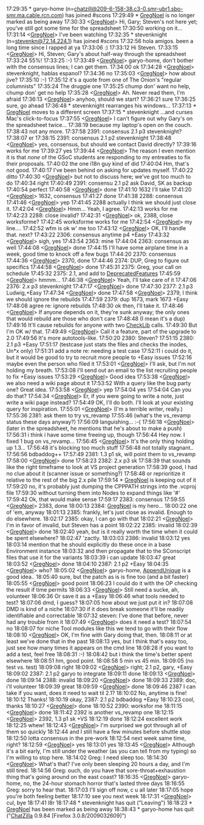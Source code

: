 
17:29:35 *      garyo-home (n=[chatzill@209-6-158-38.c3-0.smr-ubr1.sbo-smr.ma.cable.rcn.com](mailto:chatzill@209-6-158-38.c3-0.smr-ubr1.sbo-smr.ma.cable.rcn.com)) has joined #scons 17:29:49 *      [GregNoel](GregNoel) is no longer marked as being away 17:30:33 <[GregNoel](GregNoel)>     Hi, Gary; Steven's not here yet; you've still got some time for the spreadsheet 17:30:50 <garyo-home>   working on it... 17:31:14 <[GregNoel](GregNoel)>     I've been watching 17:32:35 *      stevenknight (n=[stevenkn@72.14.224.1](mailto:stevenkn@72.14.224.1)) has joined #scons 17:32:56 <stevenknight> hola amigos.  been a long time since I rapped at ya 17:33:06 <bdbaddog>     :) 17:33:12 <garyo-home>   Hi Steven. 17:33:15 <[GregNoel](GregNoel)>     Hi, Steven; Gary's about half-way through the spreadsheet 17:33:24 <garyo-home>   55%! 17:33:25 <garyo-home>   :-) 17:33:49 <[GregNoel](GregNoel)>     garyo-home, don't bother with the consensus lines; I can get them. 17:34:00 <garyo-home>   ok 17:34:28 <[GregNoel](GregNoel)>     stevenknight, hablas espanol? 17:34:36 <stevenknight> no 17:35:03 <[GregNoel](GregNoel)>     how about jive? 17:35:10 <garyo-home>   :-) 17:35:12 <stevenknight> it's a quote from one of The Onion's "regular columnists" 17:35:24 <garyo-home>   The druggie one 17:35:25 <stevenknight> chump don' want no help, chump don' get no help 17:35:28 <[GregNoel](GregNoel)>     Ah.  Never read them, I'm afraid 17:36:13 <[GregNoel](GregNoel)>     anyhoo, should we start? 17:36:21 <stevenknight> sure 17:36:25 <garyo-home>   sure, go ahead 17:36:48 *      stevenknight rearranges his windows... 17:37:13 *      [GregNoel](GregNoel) moves to a different screen 17:37:15 *      stevenknight ...and curses Mac's click-to-focus 17:37:55 <[GregNoel](GregNoel)>     I can't figure out why Gary's on the spreadsheet twice... 17:38:19 <garyo-home>   because my laptop's open on the couch. 17:38:43 <garyo-home>   not any more. 17:37:58 <stevenknight> 2391:  consensus 2.1 p3 stevenknight? 17:38:07 <stevenknight> er 17:38:15 <stevenknight> 2391:  consensus 2.1 p2 stevenknight 17:38:48 <[GregNoel](GregNoel)>     yes, consensus, but should we contact David directly? 17:39:16 <stevenknight> works for me 17:39:27 <garyo-home>   yes 17:39:44 <[GregNoel](GregNoel)>     The reason I even mention it is that _none_ of the GSoC students are responding to my entreaties to fix their proposals. 17:40:02 <stevenknight> the one i18n guy kind of did 17:40:04 <garyo-home>   Hm, that's not good. 17:40:17 <garyo-home>   I've been behind on asking for updates myself. 17:40:22 <stevenknight> ditto 17:40:30 <[GregNoel](GregNoel)>     but not to discuss here; we've got too much to do 17:40:34 <stevenknight> right 17:40:49 <stevenknight> 2391:  consensu 2.1 p2 ask David, SK as backup 17:40:54 <garyo-home>   perfect 17:40:58 <[GregNoel](GregNoel)>     done 17:41:10 <garyo-home>   1632 I'll take 17:41:20 <[GregNoel](GregNoel)>     1632, consensus 17:41:27 <stevenknight> done 17:41:38 <stevenknight> 2288: consensus 17:41:46 <[GregNoel](GregNoel)>     yep 17:41:45 <garyo-home>   2288 actually I think we should just close it. 17:42:04 <[GregNoel](GregNoel)>     Hmm...  Yeah, I agree. 17:42:13 <stevenknight> works for me 17:42:23 <stevenknight> 2288:  close invalid? 17:42:31 <[GregNoel](GregNoel)>     ok, 2388, close worksforme? 17:42:45 <stevenknight> worksforme works for me 17:42:54 <[GregNoel](GregNoel)>     my line.... 17:42:52 <garyo-home>   wfm is ok w' me too 17:43:12 <[GregNoel](GregNoel)>     OK, I'll handle that.  next? 17:43:22 <stevenknight> 2306:  consensus anytime p4 +Easy 17:43:32 <[GregNoel](GregNoel)>     sigh, yes 17:43:54 <garyo-home>   2363: mine 17:44:04 <stevenknight> 2363:  consensus as well 17:44:08 <[GregNoel](GregNoel)>     done 17:44:15 <garyo-home>   I'll have some airplane time in a week, good time to knock off a few bugs 17:44:20 <stevenknight> 2370:  consensus 17:44:36 <[GregNoel](GregNoel)>     2370, done 17:44:46 <stevenknight> 2374:  DUP, Greg to figure out specifics 17:44:58 <[GregNoel](GregNoel)>     done 17:45:31 <garyo-home>   2375: Greg, your call on schedule 17:45:32 <stevenknight> 2375:  2.1, and add to [DeprecatedFeatures](DeprecatedFeatures) 17:45:59 <[GregNoel](GregNoel)>     hmmm... 17:46:38 <[GregNoel](GregNoel)>     Yeah, I'll take care of it 17:47:06 <stevenknight> 2376:  2.x p3 stevenknight 17:47:17 <[GregNoel](GregNoel)>     done 17:47:30 <stevenknight> 2377:  2.1 p3 Ludwig,+Easy 17:47:34 <[GregNoel](GregNoel)>     done 17:47:58 <[GregNoel](GregNoel)>     2379, I think we should ignore the rebuilds 17:47:59 <stevenknight> 2379:  dup 1673, mark 1673 +Easy 17:48:08 <stevenknight> agree re: ignore rebuilds 17:48:30 <garyo-home>   ok then, I'll take it. 17:48:46 <[GregNoel](GregNoel)>     If anyone depends on it, they're sunk anyway; the only ones that would rebuild are those who don't care 17:48:48 <garyo-home>   (I mean it's a dup) 17:49:16 <garyo-home>   It'll cause rebuilds for anyone with two [CheckLib](CheckLib) calls. 17:49:30 <garyo-home>   But I'm OK w/ that. 17:49:49 <[GregNoel](GregNoel)>     Call it a feature, part of the upgrade to 2.0 17:49:56 <garyo-home>   It's more autotools-like. 17:50:20 <garyo-home>   2380: Steven? 17:51:15 <stevenknight> 2380:  2.1 p3 +Easy 17:51:17 <garyo-home>   (testcase just stats the files and checks the inodes, Un*x only) 17:51:31 <stevenknight> add a note re: needing a test case 17:52:11 <stevenknight> i could do it, but it would be good to try to recruit more people to +Easy issues 17:52:16 <stevenknight> maybe even the person who filed it 17:53:01 <[GregNoel](GregNoel)>     I'll ask, but I'm not holding my breath. 17:53:08 <garyo-home>   I'll send out an email to the list recruiting people to fix +Easy issues 17:53:29 <[GregNoel](GregNoel)>     Good idea 17:53:38 <[GregNoel](GregNoel)>     we also need a wiki page about it 17:53:52 <garyo-home>   With a query like the bug party one?  Great idea. 17:53:58 <[GregNoel](GregNoel)>     yep 17:54:04 <stevenknight> yes 17:54:04 <garyo-home>   Can you do that? 17:54:34 <[GregNoel](GregNoel)>     Er, if you were going to write a note, just write a wiki page instead? 17:54:49 <garyo-home>   OK, I'll do both.  I'll look at your existing query for inspiration. 17:55:01 <[GregNoel](GregNoel)>     (I'm a terrible writer, really.) 17:55:36 <garyo-home>   2381: ask them to try vs_revamp 17:55:46 <garyo-home>   (what's the vs_revamp status these days anyway?) 17:56:09 <stevenknight> languishing... :-( 17:56:18 <[GregNoel](GregNoel)>     (later in the spreadsheet, he mentions that he's about to make a push) 17:56:31 <stevenknight> i think i have some time freeing up, though 17:56:44 <bdbaddog>     Hey now. I fixed 1 bug on vs_revamp... 17:56:45 <[GregNoel](GregNoel)>     It's the only thing holding up 1.3... 17:56:48 <stevenknight> it's blocking too much stuff 17:56:48 <bdbaddog>     not totally stagnant.. 17:56:56 <stevenknight> bdbaddog++ 17:57:49 <stevenknight> 2381:  1.3 p1 sk, will point them to vs_revamp 17:58:00 <[GregNoel](GregNoel)>     done 17:58:23 <stevenknight> 2382:  2.x p3 sk 17:58:39 <stevenknight> that sounds like the right timeframe to look at VS project generation 17:58:39 <garyo-home>   good, I had no clue about it (scanner issue or something?) 17:58:48 <stevenknight> or reprioritize it relative to the rest of the big 2.x pile 17:59:14 *      [GregNoel](GregNoel) is keeping out of it 17:59:20 <stevenknight> no, it's probably just dumping the CPPPATH strings into the .vcproj file 17:59:30 <stevenknight> without turning them into Nodes to expand things like '#' 17:59:42 <garyo-home>   Ok, that would make sense 17:59:17 <garyo-home>   2383: consensus 17:59:55 <[GregNoel](GregNoel)>     2383, done 18:00:13 <stevenknight> 2384:  [GregNoel](GregNoel) is my hero... 18:00:22 <stevenknight> one of 'em, anyway 18:01:13 <garyo-home>   2385: frankly, let's just close as invalid.  Enough to do elsewhere. 18:02:17 <stevenknight> 2385:  okay, I can go with that 18:02:21 <[GregNoel](GregNoel)>     I'm in favor of invalid, but Steven has a point 18:02:22 <stevenknight> 2385:  invalid 18:02:39 <[GregNoel](GregNoel)>     done 18:02:40 <stevenknight> yeah, but is it really worth the time when it could be spent elsewhere? 18:02:47 <garyo-home>   'zactly. 18:03:03 <stevenknight> 2386:  invalid 18:03:12 <garyo-home>   yes 18:03:14 <stevenknight> mention that he should explicitly do these once in a base Environment instance 18:03:32 <stevenknight> and then propagate that to the SConscript files that use it for the variants 18:03:39 <stevenknight> i can update 18:03:47 <garyo-home>   great 18:03:52 <[GregNoel](GregNoel)>     done 18:04:10 <stevenknight> 2387:  2.1 p2 +Easy 18:04:35 <[GregNoel](GregNoel)>     who? 18:05:02 <[GregNoel](GregNoel)>     garyo-home, [AppendUnique](AppendUnique) is a good idea.. 18:05:40 <garyo-home>   sure, but the patch as is is fine too (and a bit faster) 18:05:55 <[GregNoel](GregNoel)>     good point 18:06:23 <garyo-home>   I could do it with the OP checking the result if time permits 18:06:33 <[GregNoel](GregNoel)>     Still need a sucke, ah, volunteer 18:06:36 <garyo-home>   Or save it as a +Easy 18:06:46 <bdbaddog>     what tools needed to test? 18:07:06 <garyo-home>   dmd, I guess? 18:07:05 <stevenknight> how about we just put it in? 18:07:08 <stevenknight> DMD is kind of a niche 18:07:30 <stevenknight> if it does break someone it'll be readily identifiable and correctable 18:07:32 <garyo-home>   steven: I've done that before, never had any trouble from it 18:07:49 <[GregNoel](GregNoel)>     does it need a test? 18:07:54 <stevenknight> no 18:08:07 <stevenknight> for niche Tool modules like this we tend to go with their flow 18:08:10 <[GregNoel](GregNoel)>     OK, I'm fine with Gary doing that, then. 18:08:11 <stevenknight> or at least we've done that in the past 18:08:13 <garyo-home>   yes, but I think that's easy too, just see how many times it appears on the cmd line 18:08:28 <stevenknight> if you want to add a test, feel free 18:08:31 <garyo-home>   :-) 18:08:42 <stevenknight> but i think the time's better spent elsewhere 18:08:51 <garyo-home>   hm, good point. 18:08:58 <garyo-home>   5 min vs 45 min. 18:09:05 <garyo-home>   (no test vs. test) 18:09:08 <stevenknight> right 18:09:02 <[GregNoel](GregNoel)>     right; 2.1 p2, gary, +Easy 18:09:02 <stevenknight> 2387:  2.1 p2 garyo to integrate 18:09:11 <stevenknight> done 18:09:13 <[GregNoel](GregNoel)>     done 18:09:14 <stevenknight> 2388:  invalid 18:09:20 <[GregNoel](GregNoel)>     done 18:09:33 <stevenknight> 2389:  doc, i'll volunteer 18:09:39 <garyo-home>   great 18:09:59 <[GregNoel](GregNoel)>     done 18:09:46 <bdbaddog>     2387 I can take if you want, does it need to wait til 2.1? 18:10:02 <garyo-home>   No, anytime is fine! 18:10:12 <garyo-home>   Thanks! 18:10:19 <stevenknight> okay, 2387:  2.1 p2 bdbaddog +Easy 18:10:23 <stevenknight> cool, thanks 18:10:27 <[GregNoel](GregNoel)>     done 18:10:52 <stevenknight> 2390:  worksfor me 18:11:15 <[GregNoel](GregNoel)>     done 18:11:42 <garyo-home>   2392 is another vs_revamp one 18:12:15 <[GregNoel](GregNoel)>     2392, 1.3 p1 sk +VS 18:12:19 <stevenknight> done 18:12:24 <stevenknight> excellent work 18:12:25 <garyo-home>   whew! 18:12:43 <[GregNoel](GregNoel)>     I'm surprised we got through all of them so quickly 18:12:44 <stevenknight> and I still have a few minutes before shuttle stop 18:12:50 <stevenknight> lotta consensus in the pre-work 18:12:54 <garyo-home>   next week same time, right? 18:12:59 <[GregNoel](GregNoel)>     yes 18:13:01 <stevenknight> yes 18:13:45 <[GregNoel](GregNoel)>     Although it's a bit early, I'm still under the weather (as you can tell from my typing) so I'm willing to stop here. 18:14:02 <garyo-home>   Greg: I need sleep too. 18:14:30 <[GregNoel](GregNoel)>     What's that?  I've only been sleeping 20 hours a day, and I'm still tired. 18:14:56 <garyo-home>   Greg: ouch, do you have that sore-throat+exhaustion thing that's going around on the east coast? 18:16:35 <[GregNoel](GregNoel)>     garyo-home, no, the 24-hour stomach horror that's lasted three days 18:16:55 <garyo-home>   Greg: sorry to hear that. 18:17:03 <garyo-home>   I'll sign off now, c u all later 18:17:05 <stevenknight> hope you're both feeling better 18:17:10 <stevenknight> see you next week 18:17:31 <[GregNoel](GregNoel)>     cul, bye 18:17:41 <bdbaddog>     l8r 18:17:48 *      stevenknight has quit ("Leaving") 18:18:23 *      [GregNoel](GregNoel) has been marked as being away 18:38:43 *      garyo-home has quit ("[ChatZilla](ChatZilla) 0.9.84 [Firefox 3.0.8/2009032609]") 
